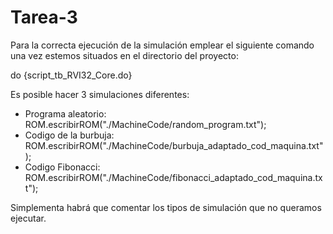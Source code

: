 # Tarea-3

Para la correcta ejecución de la simulación emplear el siguiente comando una vez estemos situados en el directorio del proyecto:

do {script_tb_RVI32_Core.do}

Es posible hacer 3 simulaciones diferentes:

- Programa aleatorio: ROM.escribirROM("./MachineCode/random_program.txt");
- Codigo de la burbuja: ROM.escribirROM("./MachineCode/burbuja_adaptado_cod_maquina.txt"); 
- Codigo Fibonacci: ROM.escribirROM("./MachineCode/fibonacci_adaptado_cod_maquina.txt");

Simplementa habrá que comentar los tipos de simulación que no queramos ejecutar.